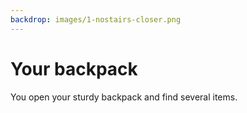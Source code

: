 ```yaml
---
backdrop: images/1-nostairs-closer.png
---
```


# Your backpack

You open your sturdy backpack and find several items.

<Item id="1" />

<Item id="2" />

<Item id="3" />

<Page url="623" instructions="A snake suddenly emerges from a shrub and slithers across your foot." action="Follow it" condition="3" />
